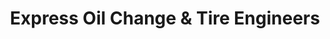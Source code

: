 ---
title: "Express Oil Change & Tire Engineers"
url: /talladega/express-oil-change-and-tire-engineers/
shop: tyres
---